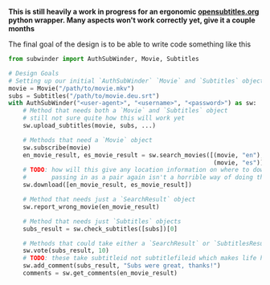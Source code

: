 **This is still heavily a work in progress for an ergonomic [opensubtitles.org](https://opensubtitles.org) python wrapper. Many aspects won't work correctly yet, give it a couple months**

The final goal of the design is to be able to write code something like this

```python
from subwinder import AuthSubWinder, Movie, Subtitles

# Design Goals
# Setting up our initial `AuthSubWinder` `Movie` and `Subtitles` objects
movie = Movie("/path/to/movie.mkv")
subs = Subtitles("/path/to/movie.deu.srt")
with AuthSubWinder("<user-agent>", "<username>", "<password>") as sw:
    # Method that needs both a `Movie` and `Subtitles` object
    # still not sure quite how this will work yet
    sw.upload_subtitles(movie, subs, ...)

    # Methods that need a `Movie` object
    sw.subscribe(movie)
    en_movie_result, es_movie_result = sw.search_movies([(movie, "en"),
                                                         (movie, "es")])
    # TODO: how will this give any location information on where to download?
    #       passing in as a pair again isn't a horrible way of doing this
    sw.download([en_movie_result, es_movie_result])

    # Method that needs just a `SearchResult` object
    sw.report_wrong_movie(en_movie_result)

    # Method that needs just `Subtitles` objects
    subs_result = sw.check_subtitles([subs])[0]

    # Methods that could take either a `SearchResult` or `SubtitlesResult`
    sw.vote(subs_result, 10)
    # TODO: these take subtitleid not subtitlefileid which makes life harder
    sw.add_comment(subs_result, "Subs were great, thanks!")
    comments = sw.get_comments(en_movie_result)
```
